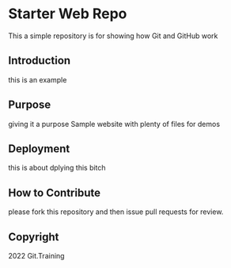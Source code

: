 # Starter Web Repo

This a simple repository is for showing how Git and GitHub work

## Introduction
this is an example
## Purpose

giving it a purpose
Sample website with plenty of files for demos

## Deployment
this is about dplying this bitch

## How to Contribute
please fork this repository and then issue pull requests for review.

## Copyright
2022 Git.Training